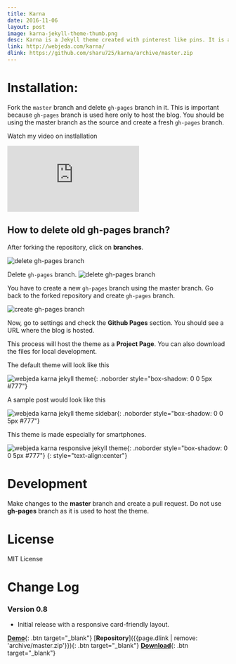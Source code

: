 ```yaml
---
title: Karna
date: 2016-11-06
layout: post
image: karna-jekyll-theme-thumb.png
desc: Karna is a Jekyll theme created with pinterest like pins. It is a freemium theme. This theme uses Masonry layout.
link: http://webjeda.com/karna/
dlink: https://github.com/sharu725/karna/archive/master.zip
---
```


# Installation: 
Fork the ``master`` branch and delete ``gh-pages`` branch in it. This is important because ``gh-pages`` branch is used here only to host the blog. You should be using the master branch as the source and create a fresh ``gh-pages`` branch.


Watch my video on instlallation
<iframe class="video" src="https://www.youtube.com/embed/T2nx6tj-ZH4?rel=0?rel=0" frameborder="0" allowfullscreen></iframe>

## How to delete old **gh-pages** branch?
After forking the repository, click on **branches**.

![delete gh-pages branch](http://blog.webjeda.com/images/delete-github-branch.png)

Delete ``gh-pages`` branch.
![delete gh-pages branch](http://blog.webjeda.com/images/delete-github-branch-2.png)

You have to create a new ``gh-pages`` branch using the master branch. Go back to the forked repository and create ``gh-pages`` branch.

![create gh-pages branch](http://blog.webjeda.com/images/create-gh-pages-branch.JPG)

Now, go to settings and check the **Github Pages** section. You should see a URL where the blog is hosted.

This process will host the theme as a **Project Page**. You can also download the files for local development. 

The default theme will look like this

![webjeda karna jekyll theme](http://webjeda.com/karna/images/karna-jekyll-theme-screenshot.png){: .noborder  style="box-shadow: 0 0 5px #777"}


A sample post would look like this

![webjeda karna jekyll theme sidebar](http://webjeda.com/karna/images/post.png){: .noborder style="box-shadow: 0 0 5px #777"}


This theme is made especially for smartphones.

![webjeda karna responsive jekyll theme](http://webjeda.com/karna/images/karna-responsive-jekyll-theme.png){: .noborder style="box-shadow: 0 0 5px #777"}
{: style="text-align:center"}

# Development
Make changes to the **master** branch and create a pull request. Do not use **gh-pages** branch as it is used to host the theme.

# License
MIT License

# Change Log

### Version 0.8
* Initial release with a responsive card-friendly layout.

[**Demo**]({{page.link}}){: .btn target="_blank"}
[**Repository**]({{page.dlink | remove: 'archive/master.zip'}}){: .btn target="_blank"}
[**Download**]({{page.dlink}}){: .btn target="_blank"}